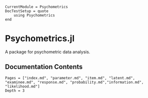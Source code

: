 ```@meta
CurrentModule = Psychometrics
DocTestSetup = quote
    using Psychometrics
end
```
# Psychometrics.jl

A package for psychometric data analysis.

## Documentation Contents

```@contents
Pages = ["index.md", "parameter.md", "item.md", "latent.md", "examinee.md", "response.md", "probability.md","information.md", "likelihood.md"]
Depth = 3
```

